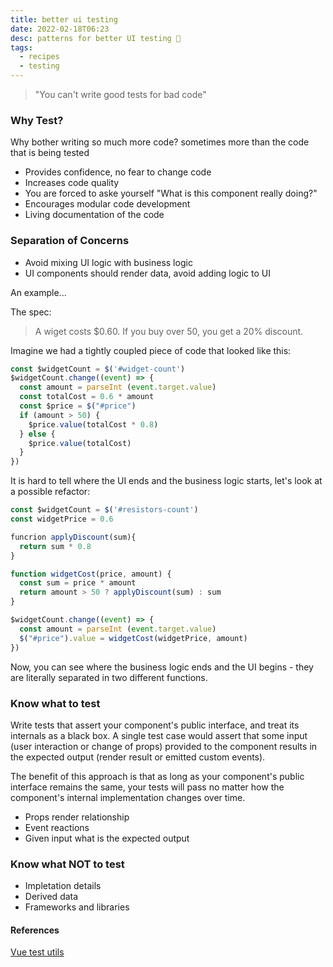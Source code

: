 ```yaml
---
title: better ui testing
date: 2022-02-18T06:23
desc: patterns for better UI testing 🧪
tags:
  - recipes
  - testing
---
```


> "You can't write good tests for bad code"

### Why Test?

Why bother writing so much more code? sometimes more than the code that is being tested

* Provides confidence, no fear to change code
* Increases code quality
* You are forced to aske yourself "What is this component really doing?"
* Encourages modular code development
* Living documentation of the code

### Separation of Concerns

* Avoid mixing UI logic with business logic
* UI components should render data, avoid adding logic to UI

An example...

The spec:

> A wiget costs $0.60. If you buy over 50, you get a 20% discount. 

Imagine we had a tightly coupled piece of code that looked like this: 

```js
const $widgetCount = $('#widget-count')
$widgetCount.change((event) => {
  const amount = parseInt (event.target.value)
  const totalCost = 0.6 * amount
  const $price = $("#price")
  if (amount > 50) {
    $price.value(totalCost * 0.8)
  } else {
    $price.value(totalCost)
  }
})
```

It is hard to tell where the UI ends and the business logic starts, let's look at a possible refactor:

```js
const $widgetCount = $('#resistors-count')
const widgetPrice = 0.6

funcrion applyDiscount(sum){
  return sum * 0.8
}

function widgetCost(price, amount) {
  const sum = price * amount
  return amount > 50 ? applyDiscount(sum) : sum
}

$widgetCount.change((event) => {
  const amount = parseInt (event.target.value)
  $("#price").value = widgetCost(widgetPrice, amount)
})
```
Now, you can see where the business logic ends and the UI begins - they are literally separated in two different functions.

### Know what to test

Write tests that assert your component's public interface, and treat its internals as a black box. A single test case would assert that some input (user interaction or change of props) provided to the component results in the expected output (render result or emitted custom events).

The benefit of this approach is that as long as your component's public interface remains the same, your tests will pass no matter how the component's internal implementation changes over time.

* Props render relationship
* Event reactions
* Given input what is the expected output


### Know what NOT to test

* Impletation details
* Derived data
* Frameworks and libraries

#### References

[Vue test utils](https://v1.test-utils.vuejs.org/)
